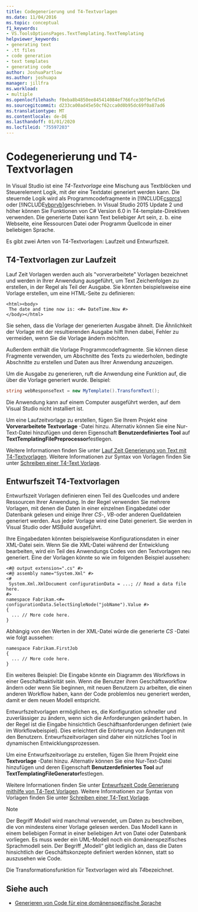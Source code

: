 ```yaml
---
title: Codegenerierung und T4-Textvorlagen
ms.date: 11/04/2016
ms.topic: conceptual
f1_keywords:
- VS.ToolsOptionsPages.TextTemplating.TextTemplating
helpviewer_keywords:
- generating text
- .tt files
- code generation
- text templates
- generating code
author: JoshuaPartlow
ms.author: joshuapa
manager: jillfra
ms.workload:
- multiple
ms.openlocfilehash: f0eba8b4850ee845414084ef766fce30f9efd7e6
ms.sourcegitcommit: d233ca00ad45e50cf62cca0d0b95dc69f0a87ad6
ms.translationtype: MT
ms.contentlocale: de-DE
ms.lasthandoff: 01/01/2020
ms.locfileid: "75597203"
---
```

# <a name="code-generation-and-t4-text-templates"></a>Codegenerierung und T4-Textvorlagen

In Visual Studio ist eine *T4-Textvorlage* eine Mischung aus Textblöcken und Steuerelement Logik, mit der eine Textdatei generiert werden kann. Die steuernde Logik wird als Programmcodefragmente in [!INCLUDE[csprcs](../data-tools/includes/csprcs_md.md)] oder [!INCLUDE[vbprvb](../code-quality/includes/vbprvb_md.md)]geschrieben. In Visual Studio 2015 Update 2 und höher können Sie Funktionen von C# Version 6.0 in T4-template-Direktiven verwenden. Die generierte Datei kann Text beliebiger Art sein, z. b. eine Webseite, eine Ressourcen Datei oder Programm Quellcode in einer beliebigen Sprache.

Es gibt zwei Arten von T4-Textvorlagen: Laufzeit und Entwurfszeit.

## <a name="run-time-t4-text-templates"></a>T4-Textvorlagen zur Laufzeit

Lauf Zeit Vorlagen werden auch als "vorverarbeitete" Vorlagen bezeichnet und werden in Ihrer Anwendung ausgeführt, um Text Zeichenfolgen zu erstellen, in der Regel als Teil der Ausgabe. Sie könnten beispielsweise eine Vorlage erstellen, um eine HTML-Seite zu definieren:

```
<html><body>
 The date and time now is: <#= DateTime.Now #>
</body></html>
```

Sie sehen, dass die Vorlage der generierten Ausgabe ähnelt. Die Ähnlichkeit der Vorlage mit der resultierenden Ausgabe hilft Ihnen dabei, Fehler zu vermeiden, wenn Sie die Vorlage ändern möchten.

Außerdem enthält die Vorlage Programmcodefragmente. Sie können diese Fragmente verwenden, um Abschnitte des Texts zu wiederholen, bedingte Abschnitte zu erstellen und Daten aus Ihrer Anwendung anzuzeigen.

Um die Ausgabe zu generieren, ruft die Anwendung eine Funktion auf, die über die Vorlage generiert wurde. Beispiel:

```csharp
string webResponseText = new MyTemplate().TransformText();
```

Die Anwendung kann auf einem Computer ausgeführt werden, auf dem Visual Studio nicht installiert ist.

Um eine Laufzeitvorlage zu erstellen, fügen Sie Ihrem Projekt eine **Vorverarbeitete Textvorlage** -Datei hinzu. Alternativ können Sie eine Nur-Text-Datei hinzufügen und deren Eigenschaft **Benutzerdefiniertes Tool** auf **TextTemplatingFilePreprocessor**festlegen.

Weitere Informationen finden Sie unter [Lauf Zeit Generierung von Text mit T4-Textvorlagen](../modeling/run-time-text-generation-with-t4-text-templates.md). Weitere Informationen zur Syntax von Vorlagen finden Sie unter [Schreiben einer T4-Text Vorlage](../modeling/writing-a-t4-text-template.md).

## <a name="design-time-t4-text-templates"></a>Entwurfszeit T4-Textvorlagen

Entwurfszeit Vorlagen definieren einen Teil des Quellcodes und andere Ressourcen Ihrer Anwendung. In der Regel verwenden Sie mehrere Vorlagen, mit denen die Daten in einer einzelnen Eingabedatei oder Datenbank gelesen und einige Ihrer *CS*-, *VB*-oder anderen Quelldateien generiert werden. Aus jeder Vorlage wird eine Datei generiert. Sie werden in Visual Studio oder MSBuild ausgeführt.

Ihre Eingabedaten könnten beispielsweise Konfigurationsdaten in einer XML-Datei sein. Wenn Sie die XML-Datei während der Entwicklung bearbeiten, wird ein Teil des Anwendungs Codes von den Textvorlagen neu generiert. Eine der Vorlagen könnte so wie im folgenden Beispiel aussehen:

```
<#@ output extension=".cs" #>
<#@ assembly name="System.Xml" #>
<#
 System.Xml.XmlDocument configurationData = ...; // Read a data file here.
#>
namespace Fabrikam.<#= configurationData.SelectSingleNode("jobName").Value #>
{
  ... // More code here.
}
```

Abhängig von den Werten in der XML-Datei würde die generierte *CS* -Datei wie folgt aussehen:

```
namespace Fabrikam.FirstJob
{
  ... // More code here.
}
```

Ein weiteres Beispiel: Die Eingabe könnte ein Diagramm des Workflows in einer Geschäftsaktivität sein. Wenn die Benutzer ihren Geschäftsworkflow ändern oder wenn Sie beginnen, mit neuen Benutzern zu arbeiten, die einen anderen Workflow haben, kann der Code problemlos neu generiert werden, damit er dem neuen Modell entspricht.

Entwurfszeitvorlagen ermöglichen es, die Konfiguration schneller und zuverlässiger zu ändern, wenn sich die Anforderungen geändert haben. In der Regel ist die Eingabe hinsichtlich Geschäftsanforderungen definiert (wie im Workflowbeispiel). Dies erleichtert die Erörterung von Änderungen mit den Benutzern. Entwurfszeitvorlagen sind daher ein nützliches Tool in dynamischen Entwicklungsprozessen.

Um eine Entwurfszeitvorlage zu erstellen, fügen Sie Ihrem Projekt eine **Textvorlage** -Datei hinzu. Alternativ können Sie eine Nur-Text-Datei hinzufügen und deren Eigenschaft **Benutzerdefiniertes Tool** auf **TextTemplatingFileGenerator**festlegen.

Weitere Informationen finden Sie unter [Entwurfszeit Code Generierung mithilfe von T4-Text Vorlagen](../modeling/design-time-code-generation-by-using-t4-text-templates.md). Weitere Informationen zur Syntax von Vorlagen finden Sie unter [Schreiben einer T4-Text Vorlage](../modeling/writing-a-t4-text-template.md).

> [!NOTE]
> Der Begriff *Modell* wird manchmal verwendet, um Daten zu beschreiben, die von mindestens einer Vorlage gelesen werden. Das Modell kann in einem beliebigen Format in einer beliebigen Art von Datei oder Datenbank vorliegen. Es muss weder ein UML-Modell noch ein domänenspezifisches Sprachmodell sein. Der Begriff „Modell“ gibt lediglich an, dass die Daten hinsichtlich der Geschäftskonzepte definiert werden können, statt so auszusehen wie Code.

Die Transformationsfunktion für Textvorlagen wird als *T4*bezeichnet.

## <a name="see-also"></a>Siehe auch

- [Generieren von Code für eine domänenspezifische Sprache](../modeling/generating-code-from-a-domain-specific-language.md)
